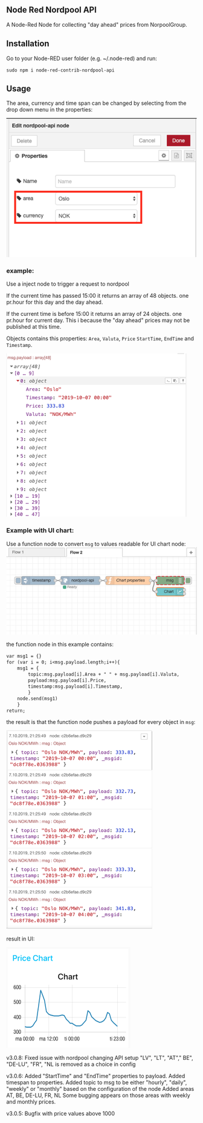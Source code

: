 
## Node Red Nordpool API

A Node-Red Node for collecting "day ahead" prices from NorpoolGroup.

## Installation

Go to your Node-RED user folder (e.g. ~/.node-red) and run:

```
sudo npm i node-red-contrib-nordpool-api
```

## Usage

The area, currency and time span can be changed by selecting from the drop down menu in the properties:

![alt text](https://github.com/Csstenersen/2019/blob/master/png/example.png?raw=true "Example")

### example:
Use a inject node to trigger a request to nordpool

If the current time has passed 15:00 it returns an array of 48 objects. one pr.hour for this day and the day ahead.

If the current time is before 15:00 it returns an array of 24 objects. one pr.hour for current day. This i because the "day ahead" prices may not be published at this time. 

Objects contains this properties: `Area`, `Valuta`, `Price` `StartTime`, `EndTime` and `Timestamp`.


![alt text](https://github.com/Csstenersen/2019/blob/master/png/example3.png?raw=true "Example")

### Example with UI chart:

Use a function node to convert `msg` to values readable for UI chart node:
![alt text](https://github.com/Csstenersen/2019/blob/master/png/example5.png?raw=true "Example")

the function node in this example contains:

````
var msg1 = {}
for (var i = 0; i<msg.payload.length;i++){
    msg1 = {
        topic:msg.payload[i].Area + " " + msg.payload[i].Valuta, 
        payload:msg.payload[i].Price, 
        timestamp:msg.payload[i].Timestamp,
        }
    node.send(msg1)
    }
return;
````

the result is that the function node pushes a payload for every object in `msg`:

![alt text](https://github.com/Csstenersen/2019/blob/master/png/example7.png?raw=true "Example")

result in UI:

![alt text](https://github.com/Csstenersen/2019/blob/master/png/example6.png?raw=true "Example")


v3.0.8:
Fixed issue with nordpool changing API setup
"LV", "LT", "AT"," BE", "DE-LU", "FR", "NL is removed as a choice in config


v3.0.6:
Added "StartTime" and "EndTime" properties to payload. 
Added timespan to properties. 
Added topic to msg to be either "hourly", "daily", "weekly" or "monthly" based on the configuration of the node
Added areas AT, BE, DE-LU, FR, NL Some bugging appears on those areas with weekly and monthly prices. 

v3.0.5: 
Bugfix with price values above 1000 

